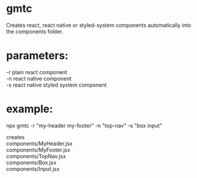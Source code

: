 # gmtc

Creates react, react native or styled-system components automatically into the components folder.

# parameters:  
-r plain react component  
-n react native component  
-s react native styled system component

# example:  
npx gmtc -r "my-header my-footer" -n "top-nav" -s "box input"  

creates  
components/MyHeader.jsx  
components/MyFooter.jsx  
components/TopNav.jsx  
components/Box.jsx  
components/Input.jsx
